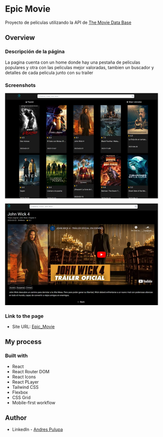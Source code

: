# Epic Movie

Proyecto de peliculas utilizando la API de [The Movie Data Base](https://www.themoviedb.org/)

## Overview

### Descripción de la página

La pagina cuenta con un home donde hay una pestaña de peliculas populares y otra con las peliculas mejor valoradas, tambien un buscador y detalles de cada pelicula junto con su trailer


### Screenshots

![Home](./photos/home.webp)

![Details](./photos/details.webp)

### Link to the page

- Site URL: [Epic_Movie](https://epic-movie.vercel.app/)

## My process

### Built with

- React
- React Router DOM
- React Icons
- React PLayer
- Tailwind CSS
- Flexbox
- CSS Grid
- Mobile-first workflow

## Author

- LinkedIn - [Andres Pulupa](https://www.linkedin.com/in/andres-pulupa/)
